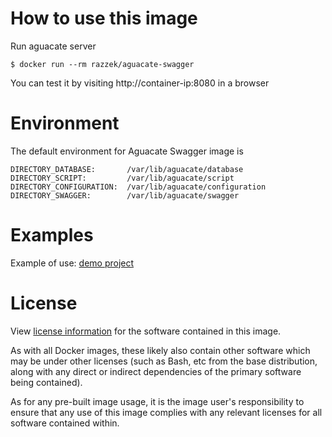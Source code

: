 # How to use this image

Run aguacate server

```shell
$ docker run --rm razzek/aguacate-swagger
```

You can test it by visiting http://container-ip:8080 in a browser


# Environment

The default environment for Aguacate Swagger image is

```
DIRECTORY_DATABASE:       /var/lib/aguacate/database
DIRECTORY_SCRIPT:         /var/lib/aguacate/script
DIRECTORY_CONFIGURATION:  /var/lib/aguacate/configuration
DIRECTORY_SWAGGER:        /var/lib/aguacate/swagger
```

# Examples

Example of use: [demo project](https://github.com/mcnew/aguacate-swagger-demo)

# License
View [license information](https://www.apache.org/licenses/LICENSE-2.0) for the software contained in this image.

As with all Docker images, these likely also contain other software which may be under other licenses (such as Bash, etc from the base distribution, along with any direct or indirect dependencies of the primary software being contained).

As for any pre-built image usage, it is the image user's responsibility to ensure that any use of this image complies with any relevant licenses for all software contained within.
